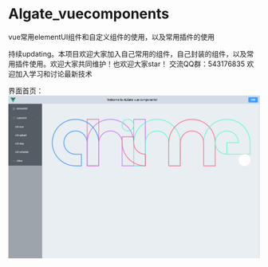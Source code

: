# Algate_vuecomponents
vue常用elementUI组件和自定义组件的使用，以及常用插件的使用

持续updating。本项目欢迎大家加入自己常用的组件，自己封装的组件，以及常用插件使用。欢迎大家共同维护！也欢迎大家star！
交流QQ群：543176835  欢迎加入学习和讨论最新技术

界面首页：
![](static/siteImg/welcome.png)
